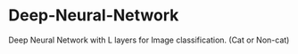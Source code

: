 # Deep-Neural-Network

Deep Neural Network with L layers for Image classification. (Cat or Non-cat)
